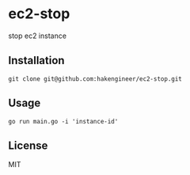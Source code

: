 # ec2-stop

stop ec2 instance

## Installation

```
git clone git@github.com:hakengineer/ec2-stop.git
```

## Usage

```
go run main.go -i 'instance-id'
```

## License

MIT
